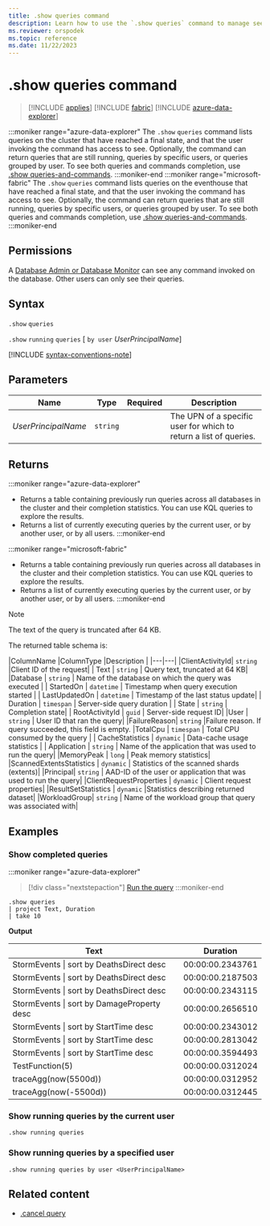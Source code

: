 ```yaml
---
title: .show queries command
description: Learn how to use the `.show queries` command to manage see invoked queries.
ms.reviewer: orspodek
ms.topic: reference
ms.date: 11/22/2023
---
```

# .show queries command

> [!INCLUDE [applies](../includes/applies-to-version/applies.md)] [!INCLUDE [fabric](../includes/applies-to-version/fabric.md)] [!INCLUDE [azure-data-explorer](../includes/applies-to-version/azure-data-explorer.md)]

:::moniker range="azure-data-explorer"
The `.show` `queries` command lists queries on the cluster that have reached a final state, and that the user invoking the command has access to see. Optionally, the command can return queries that are still running, queries by specific users, or queries grouped by user. To see both queries and commands completion, use [.show queries-and-commands](commands-and-queries.md).
:::moniker-end
:::moniker range="microsoft-fabric"
The `.show` `queries` command lists queries on the eventhouse that have reached a final state, and that the user invoking the command has access to see. Optionally, the command can return queries that are still running, queries by specific users, or queries grouped by user. To see both queries and commands completion, use [.show queries-and-commands](commands-and-queries.md).
:::moniker-end

## Permissions

A [Database Admin or Database Monitor](../access-control/role-based-access-control.md) can see any command invoked on the database. Other users can only see their queries.

## Syntax

`.show` `queries`

`.show` `running` `queries` [ `by user` *UserPrincipalName*]

[!INCLUDE [syntax-conventions-note](../includes/syntax-conventions-note.md)]

## Parameters

| Name | Type | Required | Description |
|--|--|--|--|
| *UserPrincipalName* | `string` |  |  The UPN of a specific user for which to return a list of queries. |

## Returns

:::moniker range="azure-data-explorer"
* Returns a table containing previously run queries across all databases in the cluster and their completion statistics. You can use KQL queries to explore the results.
* Returns a list of currently executing queries by the current user, or by another user, or by all users.
:::moniker-end

:::moniker range="microsoft-fabric"
* Returns a table containing previously run queries across all databases in the cluster and their completion statistics. You can use KQL queries to explore the results.
* Returns a list of currently executing queries by the current user, or by another user, or by all users.
:::moniker-end

> [!NOTE]
> The text of the query is truncated after 64 KB.

The returned table schema is:

|ColumnName |ColumnType |Description |
|---|---|
|ClientActivityId| `string` |Client ID of the request|
| Text | `string` | Query text, truncated at 64 KB|
|Database | `string` | Name of the database on which the query was executed |
| StartedOn | `datetime` | Timestamp when query execution started |
| LastUpdatedOn | `datetime` | Timestamp of the last status update|
| Duration | `timespan` | Server-side query duration |
| State | `string` | Completion state|
| RootActivityId | `guid` | Server-side request ID|
|User | `string` | User ID that ran the query|
|FailureReason| `string` |Failure reason. If query succeeded, this field is empty.
|TotalCpu | `timespan` | Total CPU consumed by the query |
| CacheStatistics | `dynamic` | Data-cache usage statistics |
| Application | `string` | Name of the application that was used to run the query|
|MemoryPeak | `long` | Peak memory statistics|
|ScannedExtentsStatistics | `dynamic` | Statistics of the scanned shards (extents)|
|Principal| `string` | AAD-ID of the user or application that was used to run the query|
|ClientRequestProperties | `dynamic` | Client request properties|
|ResultSetStatistics | `dynamic` |Statistics describing returned dataset|
|WorkloadGroup| `string` | Name of the workload group that query was associated with|

## Examples

### Show completed queries

:::moniker range="azure-data-explorer"
> [!div class="nextstepaction"]
> <a href="https://dataexplorer.azure.com/clusters/kvc6bc487453a064d3c9de.northeurope/databases/NewDatabase1?query=H4sIAAAAAAAAA9MrzsgvVygsTS3KTC1W4OWqUSgoys9KTS5RCEmtKNFRcCktSizJzM8DyZQkZqcqGBoAAA0BJaEzAAAA" target="_blank">Run the query</a>
:::moniker-end

```kusto
.show queries 
| project Text, Duration
| take 10
```

**Output**

| Text | Duration |
|--|--|
| StormEvents &#124; sort by DeathsDirect desc | 00:00:00.2343761 |
| StormEvents &#124; sort by DeathsDirect desc | 00:00:00.2187503 |
| StormEvents &#124; sort by DeathsDirect desc | 00:00:00.2343115 |
| StormEvents &#124; sort by DamageProperty desc | 00:00:00.2656510 |
| StormEvents &#124; sort by StartTime desc | 00:00:00.2343012 |
| StormEvents &#124; sort by StartTime desc | 00:00:00.2813042 |
| StormEvents &#124; sort by StartTime desc | 00:00:00.3594493 |
| TestFunction(5) | 00:00:00.0312024 |
| traceAgg(now(5500d)) | 00:00:00.0312952 |
| traceAgg(now(-5500d)) | 00:00:00.0312445 |

### Show running queries by the current user

```kusto
.show running queries 
```

### Show running queries by a specified user

```kusto
.show running queries by user <UserPrincipalName>
```

## Related content

* [.cancel query](cancel-query-command.md)
